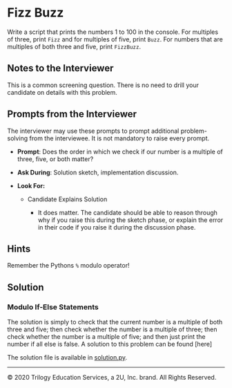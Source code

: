 # Fizz Buzz

Write a script that prints the numbers 1 to 100 in the console. For multiples of three, print `Fizz` and for multiples of five, print `Buzz`. For numbers that are multiples of both three and five, print `FizzBuzz`.

## Notes to the Interviewer

This is a common screening question. There is no need to drill your candidate on details with this problem.

## Prompts from the Interviewer

The interviewer may use these prompts to prompt additional problem-solving from the interviewee. It is not mandatory to raise every prompt.

* **Prompt**: Does the order in which we check if our number is a multiple of three, five, or both matter?

* **Ask During**: Solution sketch, implementation discussion.
  
* **Look For:**

  * Candidate Explains Solution

    * It does matter. The candidate should be able to reason through why if you raise this during the sketch phase, or explain the error in their code if you raise it during the discussion phase.

## Hints

Remember the Pythons `%` modulo operator!

## Solution

### Modulo If-Else Statements

The solution is simply to check that the current number is a multiple of both three and five; then check whether the number is a multiple of three; then check whether the number is a multiple of five; and then just print the number if all else is false.  A solution to this problem can be found [here]

The solution file is available in [solution.py](Solutions/solution.py).

------

© 2020 Trilogy Education Services, a 2U, Inc. brand. All Rights Reserved.
